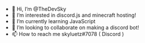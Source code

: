 - 👋 Hi, I’m @TheDevSky
- 👀 I’m interested in discord.js and minecraft hosting!
- 🌱 I’m currently learning JavaScript
- 💞️ I’m looking to collaborate on making a discord bot!
- 📫 How to reach me skyluetz#7078 ( Discord ) 

<!---
TheDevSky/TheDevSky is a ✨ special ✨ repository because its `README.md` (this file) appears on your GitHub profile.
You can click the Preview link to take a look at your changes.
--->
